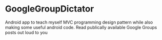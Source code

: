 # GoogleGroupDictator
Android app to teach myself MVC programming design pattern while also making some useful android code.  Read publically available Google Groups posts out loud to you
